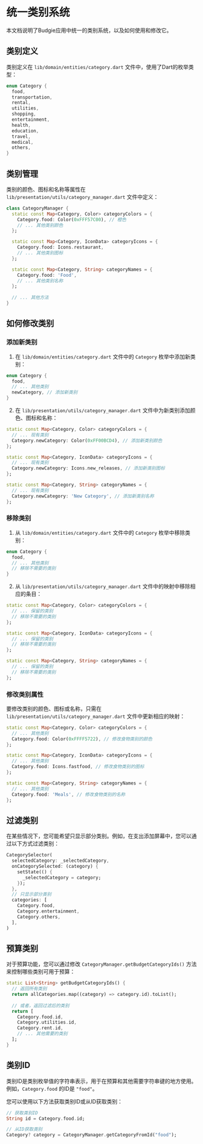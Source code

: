# 统一类别系统

本文档说明了Budgie应用中统一的类别系统，以及如何使用和修改它。

## 类别定义

类别定义在 `lib/domain/entities/category.dart` 文件中，使用了Dart的枚举类型：

```dart
enum Category {
  food,
  transportation,
  rental,
  utilities,
  shopping,
  entertainment,
  health,
  education,
  travel,
  medical,
  others,
}
```

## 类别管理

类别的颜色、图标和名称等属性在 `lib/presentation/utils/category_manager.dart` 文件中定义：

```dart
class CategoryManager {
  static const Map<Category, Color> categoryColors = {
    Category.food: Color(0xFFF57C00), // 橙色
    // ... 其他类别颜色
  };

  static const Map<Category, IconData> categoryIcons = {
    Category.food: Icons.restaurant,
    // ... 其他类别图标
  };

  static const Map<Category, String> categoryNames = {
    Category.food: 'Food',
    // ... 其他类别名称
  };
  
  // ... 其他方法
}
```

## 如何修改类别

### 添加新类别

1. 在 `lib/domain/entities/category.dart` 文件中的 `Category` 枚举中添加新类别：

```dart
enum Category {
  food,
  // ... 其他类别
  newCategory, // 添加新类别
}
```

2. 在 `lib/presentation/utils/category_manager.dart` 文件中为新类别添加颜色、图标和名称：

```dart
static const Map<Category, Color> categoryColors = {
  // ... 现有类别
  Category.newCategory: Color(0xFF00BCD4), // 添加新类别颜色
};

static const Map<Category, IconData> categoryIcons = {
  // ... 现有类别
  Category.newCategory: Icons.new_releases, // 添加新类别图标
};

static const Map<Category, String> categoryNames = {
  // ... 现有类别
  Category.newCategory: 'New Category', // 添加新类别名称
};
```

### 移除类别

1. 从 `lib/domain/entities/category.dart` 文件中的 `Category` 枚举中移除类别：

```dart
enum Category {
  food,
  // ... 其他类别
  // 移除不需要的类别
}
```

2. 从 `lib/presentation/utils/category_manager.dart` 文件中的映射中移除相应的条目：

```dart
static const Map<Category, Color> categoryColors = {
  // ... 保留的类别
  // 移除不需要的类别
};

static const Map<Category, IconData> categoryIcons = {
  // ... 保留的类别
  // 移除不需要的类别
};

static const Map<Category, String> categoryNames = {
  // ... 保留的类别
  // 移除不需要的类别
};
```

### 修改类别属性

要修改类别的颜色、图标或名称，只需在 `lib/presentation/utils/category_manager.dart` 文件中更新相应的映射：

```dart
static const Map<Category, Color> categoryColors = {
  // ... 其他类别
  Category.food: Color(0xFFFF5722), // 修改食物类别的颜色
};

static const Map<Category, IconData> categoryIcons = {
  // ... 其他类别
  Category.food: Icons.fastfood, // 修改食物类别的图标
};

static const Map<Category, String> categoryNames = {
  // ... 其他类别
  Category.food: 'Meals', // 修改食物类别的名称
};
```

## 过滤类别

在某些情况下，您可能希望只显示部分类别。例如，在支出添加屏幕中，您可以通过以下方式过滤类别：

```dart
CategorySelector(
  selectedCategory: _selectedCategory,
  onCategorySelected: (category) {
    setState(() {
      _selectedCategory = category;
    });
  },
  // 只显示部分类别
  categories: [
    Category.food,
    Category.entertainment,
    Category.others,
  ],
)
```

## 预算类别

对于预算功能，您可以通过修改 `CategoryManager.getBudgetCategoryIds()` 方法来控制哪些类别可用于预算：

```dart
static List<String> getBudgetCategoryIds() {
  // 返回所有类别
  return allCategories.map((category) => category.id).toList();
  
  // 或者，返回过滤后的类别
  return [
    Category.food.id,
    Category.utilities.id,
    Category.rent.id,
    // ... 其他需要的类别
  ];
}
```

## 类别ID

类别ID是类别枚举值的字符串表示，用于在预算和其他需要字符串键的地方使用。例如，`Category.food` 的ID是 `"food"`。

您可以使用以下方法获取类别ID或从ID获取类别：

```dart
// 获取类别ID
String id = Category.food.id;

// 从ID获取类别
Category? category = CategoryManager.getCategoryFromId("food");
``` 